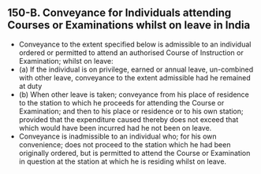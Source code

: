 ## 150-B. Conveyance for Individuals attending Courses or Examinations whilst on leave in India

- Conveyance to the extent specified below is admissible to an individual ordered or permitted to attend an authorised Course of Instruction or Examination; whilst on leave:
- (a) If the individual is on privilege, earned or annual leave, un-combined with other leave, conveyance to the extent admissible had he remained at duty
- (b) When other leave is taken; conveyance from his place of residence to the station to which he proceeds for attending the Course or Examination; and then to his place or residence or to his own station; provided that the expenditure caused thereby does not exceed that which would have been incurred had he not been on leave.
- Conveyance is inadmissible to an individual who; for his own convenience; does not proceed to the station which he had been originally ordered, but is permitted to attend the Course or Examination in question at the station at which he is residing whilst on leave.
